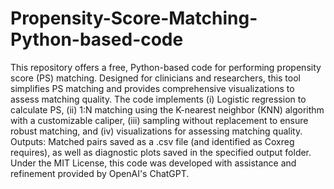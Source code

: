 # Propensity-Score-Matching-Python-based-code
This repository offers a free, Python-based code for performing propensity score (PS) matching. Designed for clinicians and researchers, this tool simplifies PS matching and provides comprehensive visualizations to assess matching quality. 
The code implements (i) Logistic regression to calculate PS, (ii) 1:N matching using the K-nearest neighbor (KNN) algorithm with a customizable caliper, (iii) sampling without replacement to ensure robust matching, and (iv) visualizations for assessing matching quality.
Outputs: 
Matched pairs saved as a .csv file (and identified as Coxreg requires), as well as diagnostic plots saved in the specified output folder.
Under the MIT License, this code was developed with assistance and refinement provided by OpenAI's ChatGPT.


